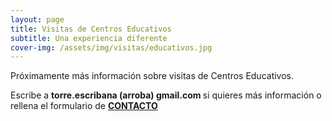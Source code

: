 ```yaml
---
layout: page
title: Visitas de Centros Educativos
subtitle: Una experiencia diferente
cover-img: /assets/img/visitas/educativos.jpg
---
```


Próximamente más información sobre visitas de Centros Educativos.

Escribe a <strong> torre.escribana (arroba) gmail.com </strong> si quieres más información o rellena el formulario de 
<a href="{{ '/contacto' | absolute_url  }}"><strong>CONTACTO</strong>
</a>


